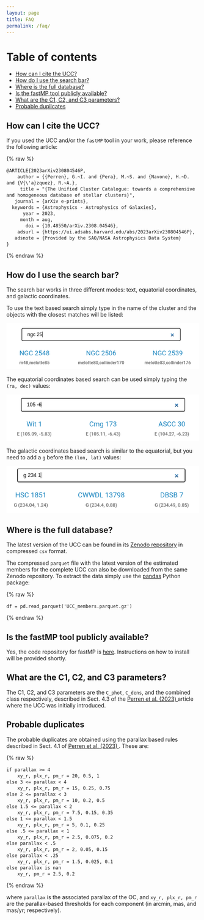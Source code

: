 ```yaml
---
layout: page
title: FAQ
permalink: /faq/
---
```


# Table of contents

- [How can I cite the UCC?](#how-can-i-cite-the-ucc)
- [How do I use the search bar?](#how-do-i-use-the-search-bar)
- [Where is the full database?](#where-is-the-full-database)
- [Is the fastMP tool publicly available?](#is-the-fastmp-tool-publicly-available)
- [What are the C1, C2, and C3 parameters?](#what-are-the-c1-c2-and-c3-parameters)
- [Probable duplicates](#probable-duplicates)

## How can I cite the UCC?

If you used the UCC and/or the `fastMP` tool in your work, please reference the
following article:

{% raw %}
```
@ARTICLE{2023arXiv230804546P,
    author = {{Perren}, G.~I. and {Pera}, M.~S. and {Navone}, H.~D. and {V{\'a}zquez}, R.~A.},
     title = "{The Unified Cluster Catalogue: towards a comprehensive and homogeneous database of stellar clusters}",
   journal = {arXiv e-prints},
  keywords = {Astrophysics - Astrophysics of Galaxies},
      year = 2023,
     month = aug,
       doi = {10.48550/arXiv.2308.04546},
    adsurl = {https://ui.adsabs.harvard.edu/abs/2023arXiv230804546P},
   adsnote = {Provided by the SAO/NASA Astrophysics Data System}
}
```
{% endraw %}

## How do I use the search bar?

The search bar works in three different modes: text, equatorial coordinates,
and galactic coordinates.

To use the text based search simply type in the name of the cluster and the
objects with the closest matches will be listed:

![Text based search](/images/search_t.png "Text based search")

The equatorial coordinates based search can be used simply typing the
`(ra, dec)` values:

![Equatorial coordinates based search](/images/search_e.png "Equatorial coordinates based search")

The galactic coordinates based search is similar to the equatorial, but you
need to add a `g` before the `(lon, lat)` values:

![Galactic coordinates based search](/images/search_g.png "Galactic coordinates based search")


## Where is the full database?

The latest version of the UCC can be found in its [Zenodo repository](https://zenodo.org/record/8250524) in
compressed `csv` format.

The compressed `parquet` file with the latest version of the estimated
members for the complete UCC can also be downloaded from the same Zenodo
repository. To extract the data simply use the [pandas](https://pandas.pydata.org/) Python package:

{% raw %}
```
df = pd.read_parquet('UCC_members.parquet.gz')
```
{% endraw %}


## Is the fastMP tool publicly available?

Yes, the code repository for fastMP is [here](https://github.com/Gabriel-p/fastMP). Instructions
on how to install will be provided shortly.


## What are the C1, C2, and C3 parameters?

The C1, C2, and C3 parameters are the `C_phot`, `C_dens`, and the combined
class respectively, described in Sect. 4.3 of the [Perren et al. (2023) ](https://ui.adsabs.harvard.edu/abs/2023arXiv230804546P/abstract)
article where the UCC was initially introduced.


## Probable duplicates

The probable duplicates are obtained using the parallax based rules described
in Sect. 4.1 of [Perren et al. (2023) ](https://ui.adsabs.harvard.edu/abs/2023arXiv230804546P/abstract). These are:

{% raw %}
```
if parallax >= 4
    xy_r, plx_r, pm_r = 20, 0.5, 1
else 3 <= parallax < 4
    xy_r, plx_r, pm_r = 15, 0.25, 0.75
else 2 <= parallax < 3
    xy_r, plx_r, pm_r = 10, 0.2, 0.5
else 1.5 <= parallax < 2
    xy_r, plx_r, pm_r = 7.5, 0.15, 0.35
else 1 <= parallax < 1.5
    xy_r, plx_r, pm_r = 5, 0.1, 0.25
else .5 <= parallax < 1
    xy_r, plx_r, pm_r = 2.5, 0.075, 0.2
else parallax < .5
    xy_r, plx_r, pm_r = 2, 0.05, 0.15
else parallax < .25
    xy_r, plx_r, pm_r = 1.5, 0.025, 0.1
else parallax is nan
    xy_r, pm_r = 2.5, 0.2
```
{% endraw %}

where `parallax` is the associated parallax of the OC, and `xy_r, plx_r, pm_r`
are the parallax-based thresholds for each component (in arcmin, mas, and
mas/yr; respectively).